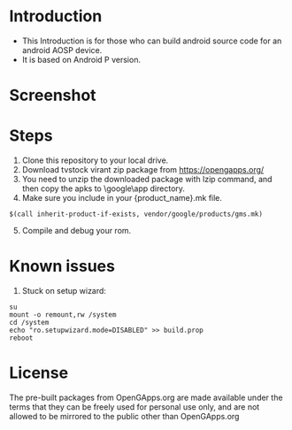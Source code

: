 # Introduction
* This Introduction is for those who can build android source code for an android AOSP device.
* It is based on Android P version.

# Screenshot


# Steps
1.  Clone this repository to your local drive.
2.  Download tvstock virant zip package from https://opengapps.org/
3.  You need to unzip the downloaded package with lzip command, and then copy the apks to \google\app directory.
4. Make sure you include in your {product_name}.mk file.
```
$(call inherit-product-if-exists, vendor/google/products/gms.mk)
```
5. Compile and debug your rom.

# Known issues
1. Stuck on setup wizard:
```
su
mount -o remount,rw /system
cd /system
echo "ro.setupwizard.mode=DISABLED" >> build.prop
reboot
```

# License
The pre-built packages from OpenGApps.org are made available under the terms that they can be freely used for personal use only, and are not allowed to be mirrored to the public other than OpenGApps.org

